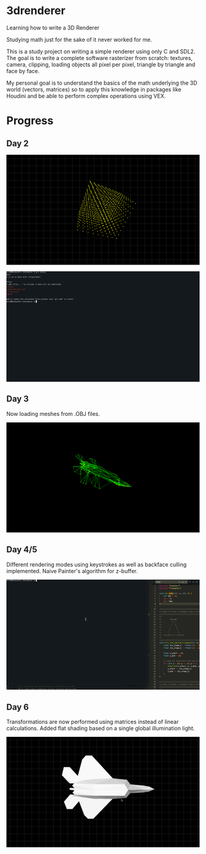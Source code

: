 # 3drenderer
Learning how to write a 3D Renderer

Studying math just for the sake of it never worked for me.

This is a study project on writing a simple renderer using only C and SDL2. The goal is to write a complete software rasterizer from scratch: textures, camera, clipping, loading objects all pixel per pixel, triangle by triangle and face by face.

My personal goal is to understand the basics of the math underlying the 3D world (vectors, matrices) so to apply this knowledge in packages like Houdini and be able to perform complex operations using VEX. 


# Progress

## Day 2
![A point cloud of points in the shape of a cube rotating in space](docs/images/progress_day_2.gif)

![A wireframe the shape of a cube rotating in space](docs/images/progress_day_2_wireframe.gif)

## Day 3

Now loading meshes from .OBJ files.

![A wireframe the shape of a cube rotating in space](docs/images/progress_day_3_f22.gif)

## Day 4/5

Different rendering modes using keystrokes as well as backface culling implemented. Naive Painter's algorithm for z-buffer.

![A wireframe the shape of a cube rotating in space](docs/images/progress_day_5.gif)

## Day 6

Transformations are now performed using matrices instead of linear calculations. Added flat shading based on a single global illumination light.


![Flat shading](docs/images/progress_day_6.gif)